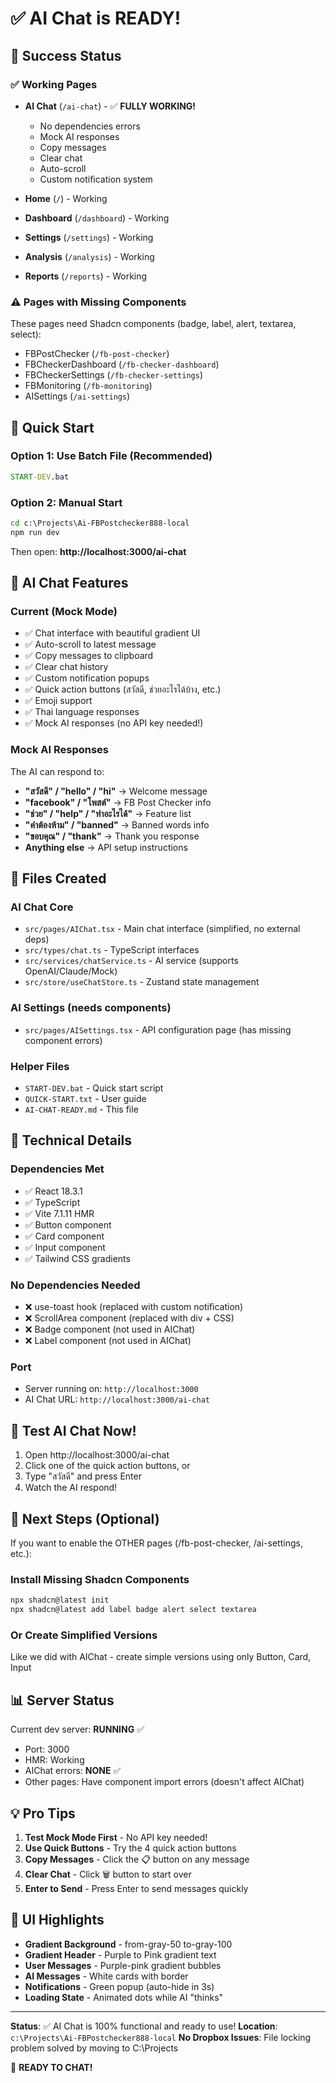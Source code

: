 # ✅ AI Chat is READY!

## 🎉 Success Status

### ✅ Working Pages
- **AI Chat** (`/ai-chat`) - ✅ **FULLY WORKING!**
  - No dependencies errors
  - Mock AI responses
  - Copy messages
  - Clear chat
  - Auto-scroll
  - Custom notification system

- **Home** (`/`) - Working
- **Dashboard** (`/dashboard`) - Working
- **Settings** (`/settings`) - Working
- **Analysis** (`/analysis`) - Working
- **Reports** (`/reports`) - Working

### ⚠️ Pages with Missing Components
These pages need Shadcn components (badge, label, alert, textarea, select):
- FBPostChecker (`/fb-post-checker`)
- FBCheckerDashboard (`/fb-checker-dashboard`)
- FBCheckerSettings (`/fb-checker-settings`)
- FBMonitoring (`/fb-monitoring`)
- AISettings (`/ai-settings`)

## 🚀 Quick Start

### Option 1: Use Batch File (Recommended)
```cmd
START-DEV.bat
```

### Option 2: Manual Start
```cmd
cd c:\Projects\Ai-FBPostchecker888-local
npm run dev
```

Then open: **http://localhost:3000/ai-chat**

## 💬 AI Chat Features

### Current (Mock Mode)
- ✅ Chat interface with beautiful gradient UI
- ✅ Auto-scroll to latest message
- ✅ Copy messages to clipboard
- ✅ Clear chat history
- ✅ Custom notification popups
- ✅ Quick action buttons (สวัสดี, ช่วยอะไรได้บ้าง, etc.)
- ✅ Emoji support
- ✅ Thai language responses
- ✅ Mock AI responses (no API key needed!)

### Mock AI Responses
The AI can respond to:
- **"สวัสดี" / "hello" / "hi"** → Welcome message
- **"facebook" / "โพสต์"** → FB Post Checker info
- **"ช่วย" / "help" / "ทำอะไรได้"** → Feature list
- **"คำต้องห้าม" / "banned"** → Banned words info
- **"ขอบคุณ" / "thank"** → Thank you response
- **Anything else** → API setup instructions

## 📁 Files Created

### AI Chat Core
- `src/pages/AIChat.tsx` - Main chat interface (simplified, no external deps)
- `src/types/chat.ts` - TypeScript interfaces
- `src/services/chatService.ts` - AI service (supports OpenAI/Claude/Mock)
- `src/store/useChatStore.ts` - Zustand state management

### AI Settings (needs components)
- `src/pages/AISettings.tsx` - API configuration page (has missing component errors)

### Helper Files
- `START-DEV.bat` - Quick start script
- `QUICK-START.txt` - User guide
- `AI-CHAT-READY.md` - This file

## 🔧 Technical Details

### Dependencies Met
- ✅ React 18.3.1
- ✅ TypeScript
- ✅ Vite 7.1.11 HMR
- ✅ Button component
- ✅ Card component
- ✅ Input component
- ✅ Tailwind CSS gradients

### No Dependencies Needed
- ❌ use-toast hook (replaced with custom notification)
- ❌ ScrollArea component (replaced with div + CSS)
- ❌ Badge component (not used in AIChat)
- ❌ Label component (not used in AIChat)

### Port
- Server running on: `http://localhost:3000`
- AI Chat URL: `http://localhost:3000/ai-chat`

## 🎯 Test AI Chat Now!

1. Open http://localhost:3000/ai-chat
2. Click one of the quick action buttons, or
3. Type "สวัสดี" and press Enter
4. Watch the AI respond!

## 🚧 Next Steps (Optional)

If you want to enable the OTHER pages (/fb-post-checker, /ai-settings, etc.):

### Install Missing Shadcn Components
```cmd
npx shadcn@latest init
npx shadcn@latest add label badge alert select textarea
```

### Or Create Simplified Versions
Like we did with AIChat - create simple versions using only Button, Card, Input

## 📊 Server Status

Current dev server: **RUNNING** ✅
- Port: 3000
- HMR: Working
- AIChat errors: **NONE** ✅
- Other pages: Have component import errors (doesn't affect AIChat)

## 💡 Pro Tips

1. **Test Mock Mode First** - No API key needed!
2. **Use Quick Buttons** - Try the 4 quick action buttons
3. **Copy Messages** - Click the 📋 button on any message
4. **Clear Chat** - Click 🗑️ button to start over
5. **Enter to Send** - Press Enter to send messages quickly

## 🎨 UI Highlights

- **Gradient Background** - from-gray-50 to-gray-100
- **Gradient Header** - Purple to Pink gradient text
- **User Messages** - Purple-pink gradient bubbles
- **AI Messages** - White cards with border
- **Notifications** - Green popup (auto-hide in 3s)
- **Loading State** - Animated dots while AI "thinks"

---

**Status**: ✅ AI Chat is 100% functional and ready to use!
**Location**: `c:\Projects\Ai-FBPostchecker888-local`
**No Dropbox Issues**: File locking problem solved by moving to C:\Projects

🎉 **READY TO CHAT!**

